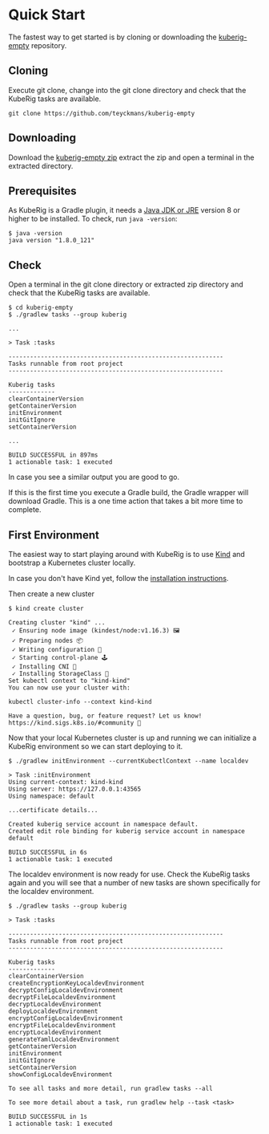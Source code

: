 # Quick Start

The fastest way to get started is by cloning or downloading the [kuberig-empty](https://github.com/teyckmans/kuberig-empty) repository.

## Cloning
Execute git clone, change into the git clone directory and check that the KubeRig tasks are available.  
```shell
git clone https://github.com/teyckmans/kuberig-empty
```

## Downloading
Download the [kuberig-empty zip](https://github.com/teyckmans/kuberig-empty/archive/master.zip) extract the zip and open a terminal in the extracted directory.

## Prerequisites
As KubeRig is a Gradle plugin, it needs a [Java JDK or JRE](http://www.oracle.com/technetwork/java/javase/downloads/index.html) version 8 or higher to be installed. To check, run `java -version`:
```shell
$ java -version 
java version "1.8.0_121"
```

## Check
Open a terminal in the git clone directory or extracted zip directory and check that the KubeRig tasks are available.

```shell
$ cd kuberig-empty
$ ./gradlew tasks --group kuberig

...

> Task :tasks

------------------------------------------------------------
Tasks runnable from root project
------------------------------------------------------------

Kuberig tasks
-------------
clearContainerVersion
getContainerVersion
initEnvironment
initGitIgnore
setContainerVersion

...

BUILD SUCCESSFUL in 897ms
1 actionable task: 1 executed
```
In case you see a similar output you are good to go.

If this is the first time you execute a Gradle build, the Gradle wrapper will download Gradle. This is a one time action that takes a bit more time to complete.

## First Environment
The easiest way to start playing around with KubeRig is to use [Kind](https://github.com/kubernetes-sigs/kind) and bootstrap a Kubernetes cluster locally.

In case you don't have Kind yet, follow the [installation instructions](https://github.com/kubernetes-sigs/kind#installation-and-usage).

Then create a new cluster
```shell
$ kind create cluster

Creating cluster "kind" ...
 ✓ Ensuring node image (kindest/node:v1.16.3) 🖼 
 ✓ Preparing nodes 📦 
 ✓ Writing configuration 📜 
 ✓ Starting control-plane 🕹️ 
 ✓ Installing CNI 🔌 
 ✓ Installing StorageClass 💾 
Set kubectl context to "kind-kind"
You can now use your cluster with:

kubectl cluster-info --context kind-kind

Have a question, bug, or feature request? Let us know! https://kind.sigs.k8s.io/#community 🙂
``` 

Now that your local Kubernetes cluster is up and running we can initialize a KubeRig environment so we can start deploying to it.
```shell
$ ./gradlew initEnvironment --currentKubectlContext --name localdev

> Task :initEnvironment
Using current-context: kind-kind
Using server: https://127.0.0.1:43565
Using namespace: default

...certificate details...

Created kuberig service account in namespace default.
Created edit role binding for kuberig service account in namespace default

BUILD SUCCESSFUL in 6s
1 actionable task: 1 executed
```

The localdev environment is now ready for use. Check the KubeRig tasks again and you will see that a number of new tasks are shown specifically for the localdev environment.
```shell
$ ./gradlew tasks --group kuberig

> Task :tasks

------------------------------------------------------------
Tasks runnable from root project
------------------------------------------------------------

Kuberig tasks
-------------
clearContainerVersion
createEncryptionKeyLocaldevEnvironment
decryptConfigLocaldevEnvironment
decryptFileLocaldevEnvironment
decryptLocaldevEnvironment
deployLocaldevEnvironment
encryptConfigLocaldevEnvironment
encryptFileLocaldevEnvironment
encryptLocaldevEnvironment
generateYamlLocaldevEnvironment
getContainerVersion
initEnvironment
initGitIgnore
setContainerVersion
showConfigLocaldevEnvironment

To see all tasks and more detail, run gradlew tasks --all

To see more detail about a task, run gradlew help --task <task>

BUILD SUCCESSFUL in 1s
1 actionable task: 1 executed
```
